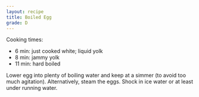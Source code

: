 ```yaml
---
layout: recipe
title: Boiled Egg
grade: D
---
```

<!-- stub -->
Cooking times:
- 6 min: just cooked white; liquid yolk
- 8 min: jammy yolk
- 11 min: hard boiled
<!-- endstub -->

Lower egg into plenty of boiling water and keep at a simmer (to avoid too much agitation). 
Alternatively, steam the eggs. Shock in ice water or at least under running water. 


